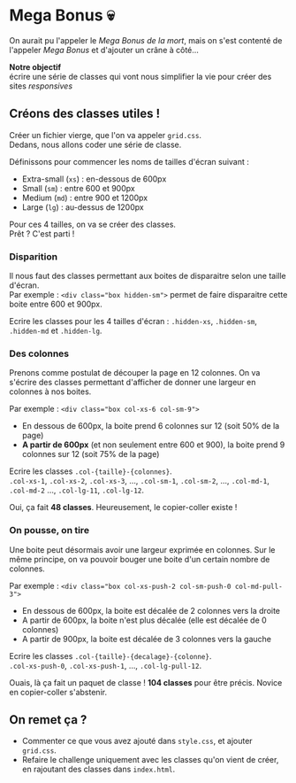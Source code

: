 # Mega Bonus :skull:

On aurait pu l'appeler le _Mega Bonus de la mort_, mais on s'est contenté de l'appeler _Mega Bonus_ et d'ajouter un crâne à côté...

**Notre objectif**  
écrire une série de classes qui vont nous simplifier la vie pour créer des sites _responsives_

## Créons des classes utiles !

Créer un fichier vierge, que l'on va appeler `grid.css`.  
Dedans, nous allons coder une série de classe.

Définissons pour commencer les noms de tailles d'écran suivant :
* Extra-small (`xs`) : en-dessous de 600px
* Small (`sm`) : entre 600 et 900px
* Medium (`md`) : entre 900 et 1200px
* Large (`lg`) : au-dessus de 1200px

Pour ces 4 tailles, on va se créer des classes.  
Prêt ? C'est parti !

### Disparition

Il nous faut des classes permettant aux boites de disparaitre selon une taille d'écran.  
Par exemple : `<div class="box hidden-sm">` permet de faire disparaitre cette boite entre 600 et 900px.

Ecrire les classes pour les 4 tailles d'écran : `.hidden-xs`, `.hidden-sm`, `.hidden-md` et `.hidden-lg`.

### Des colonnes

Prenons comme postulat de découper la page en 12 colonnes.
On va s'écrire des classes permettant d'afficher de donner une largeur en colonnes à nos boites.

Par exemple : `<div class="box col-xs-6 col-sm-9">`
* En dessous de 600px, la boite prend 6 colonnes sur 12 (soit 50% de la page)
* **A partir de 600px** (et non seulement entre 600 et 900), la boite prend 9 colonnes sur 12 (soit 75% de la page)

Ecrire les classes `.col-{taille}-{colonnes}`.  
`.col-xs-1`, `.col-xs-2`, `.col-xs-3`, …, `.col-sm-1`, `.col-sm-2`, …, `.col-md-1`, `.col-md-2` …, `.col-lg-11`, `.col-lg-12`.

Oui, ça fait **48 classes**. Heureusement, le copier-coller existe !

### On pousse, on tire

Une boite peut désormais avoir une largeur exprimée en colonnes.
Sur le même principe, on va pouvoir bouger une boite d'un certain nombre de colonnes.

Par exemple : `<div class="box col-xs-push-2 col-sm-push-0 col-md-pull-3">`
* En dessous de 600px, la boite est décalée de 2 colonnes vers la droite
* A partir de 600px, la boite n'est plus décalée (elle est décalée de 0 colonnes)
* A partir de 900px, la boite est décalée de 3 colonnes vers la gauche

Ecrire les classes `.col-{taille}-{decalage}-{colonne}`.  
`.col-xs-push-0`, `.col-xs-push-1`, …, `.col-lg-pull-12`.

Ouais, là ça fait un paquet de classe !
**104 classes** pour être précis.
Novice en copier-coller s'abstenir.

## On remet ça ?

* Commenter ce que vous avez ajouté dans `style.css`, et ajouter `grid.css`.
* Refaire le challenge uniquement avec les classes qu'on vient de créer, en rajoutant des classes dans `index.html`.

